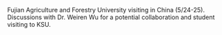 ---
---
Fujian Agriculture and Forestry University visiting in China (5/24-25). Discussions with Dr. Weiren Wu for a potential collaboration and student visiting to KSU.
